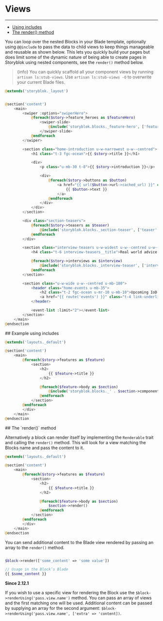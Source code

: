 # Views

---

- [Using includes](#using-includes)
- [The render() method](#the-render-method)


You can loop over the nested Blocks in your Blade template, optionally using `@@include` to pass the data to child views to keep things manageable and reusable as shown below. This lets you quickly build your pages but does limit some of the dynamic nature of being able to create pages in Storyblok using nested components, see the `render()` method below.

> {info} You can quickly scaffold all your component views by running `artisan ls:stub-views`. Use `artisan ls:stub-views -O` to overwrite your current Blade files.

```php
@extends('storyblok._layout')


@section('content')
	<main>
		<swiper :options="swiperHero">
			@foreach($story->feature_heroes as $featureHero)
				<swiper-slide>
					@include('storyblok.blocks._feature-hero', ['featureHero' => $featureHero])
				</swiper-slide>
			@endforeach
		</swiper>

		<section class="home-introduction u-w-narrowest u-w--centred">
			<h1 class="t-3 fgc-ocean">{{ $story->title }}</h1>

			<div>
				<p class="u-mb-30 t-8">{{ $story->introduction }}</p>

				<div>
					@foreach($story->buttons as $button)
						<a href="{{ url($button->url->cached_url) }}" class="button">
                            {{ $button->text }}
                        </a>
					@endforeach
				</div>
			</div>
		</section>

		<div class="section-teasers">
			@foreach($story->teasers as $teaser)
				@include('storyblok.blocks._section-teaser', ['teaser' => $teaser])
			@endforeach
		</div>

		<section class="interview-teasers u-w-widest u-w--centred u-w--m-flush u-mt-100 u-mb-100">
			<h4 class="t-6 interview-teasers__title">Real world advice and inspiration</h4>

			@foreach($story->interviews as $interview)
				@include('storyblok.blocks._interview-teaser', ['interview' => $interview])
			@endforeach
		</section>

		<section class="u-w-wide u-w--centred u-mb-180">
			<header class="home-events u-mb-35">
				<h2 class="t-2 fgc-ocean u-mr-10 u-mb-10">Upcoming IoD events</h2>
				<a href="{{ route('events') }}" class="t-4 link-underlined link-ocean">See all events</a>
			</header>

			<event-list :limit="2"></event-list>
		</section>
	</main>
@endsection

```

<a name="using-includes">
## Example using includes
</a>

```php
@extends('layouts._default')

@section('content')
	<main>
		@foreach($story->features as $feature)
			<section>
				<h2>
					{{ $feature->title }}
				</h2>

				@foreach($feature->body as $section)
					@include('storyblok.blocks._' . $section->component(), ['block' => $section])
				@endforeach
			</section>
		@endforeach
		</div>
	</main>
@endsection
```


<a name="the-render-method">
## The `render()` method
</a>

Alternatively a block can render itself by implementing the `Renderable` trait and calling the `render()` method. This will look for a view matching the Blocks name and pass the content to it.

```php
@extends('layouts._default')

@section('content')
	<main>
		@foreach($story->features as $feature)
			<section>
				<h2>
					{{ $feature->title }}
				</h2>

				@foreach($feature->body as $section)
					$section->render()
				@endforeach
			</section>
		@endforeach
		</div>
	</main>
@endsection
```

You can send additional content to the Blade view rendered by passing an array to the `render()` method.

```php

$block->render(['some_content' => 'some value'])

// Usage in the Block’s Blade
{{ $some_content }}
```

**Since 2.12.1**

If you wish to use a specific view for rendering the Block use the `$block->renderUsing('pass.view.name')` method. You can pass an array of views and the first matching one will be used. Additional content can be passed by supplying an array for the second argument: `$block->renderUsing('pass.view.name', ['extra' => 'content])`.